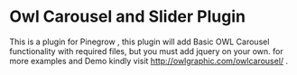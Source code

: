 # Owl Carousel and Slider Plugin
This is a plugin for Pinegrow , this plugin will add Basic OWL Carousel functionality with required files, but you must add jquery on your own. for more examples and Demo kindly visit http://owlgraphic.com/owlcarousel/ .
